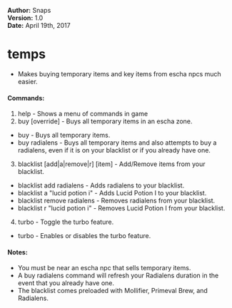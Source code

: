 **Author:**  Snaps<br>
**Version:**  1.0<br>
**Date:** April 19th, 2017<br>

# temps #

* Makes buying temporary items and key items from escha npcs much easier.

#### Commands: ####
1. help - Shows a menu of commands in game
2. buy [override] - Buys all temporary items in an escha zone.
- buy - Buys all temporary items.
- buy radialens - Buys all temporary items and also attempts to buy a radialens, even if it is on your blacklist or if you already have one.
3. blacklist [add|a|remove|r] [item] - Add/Remove items from your blacklist.
- blacklist add radialens - Adds radialens to your blacklist.
- blacklist a "lucid potion i" - Adds Lucid Potion I to your blacklist.
- blacklist remove radialens - Removes radialens from  your blacklist.
- blacklist r "lucid potion i" - Removes Lucid Potion I from your blacklist.
4. turbo - Toggle the turbo feature.
- turbo - Enables or disables the turbo feature.

#### Notes: ####

* You must be near an escha npc that sells temporary items.
* A buy radialens command will refresh your Radialens duration in the event that you already have one.
* The blacklist comes preloaded with Mollifier, Primeval Brew, and Radialens.

